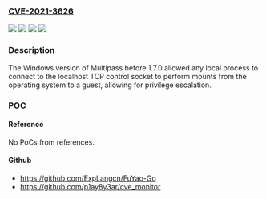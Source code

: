 ### [CVE-2021-3626](https://cve.mitre.org/cgi-bin/cvename.cgi?name=CVE-2021-3626)
![](https://img.shields.io/static/v1?label=Product&message=Multipass&color=blue)
![](https://img.shields.io/static/v1?label=Version&message=%3C%201.7.0%20&color=brighgreen)
![](https://img.shields.io/static/v1?label=Vulnerability&message=CWE-284%20Improper%20Access%20Control&color=brighgreen)
![](https://img.shields.io/static/v1?label=Vulnerability&message=CWE-73%20External%20Control%20of%20File%20Name%20or%20Path&color=brighgreen)

### Description

The Windows version of Multipass before 1.7.0 allowed any local process to connect to the localhost TCP control socket to perform mounts from the operating system to a guest, allowing for privilege escalation.

### POC

#### Reference
No PoCs from references.

#### Github
- https://github.com/ExpLangcn/FuYao-Go
- https://github.com/p1ay8y3ar/cve_monitor

